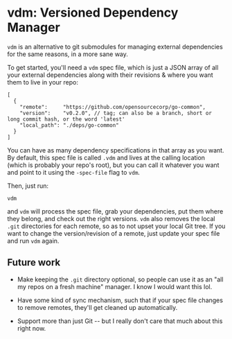# vdm: Versioned Dependency Manager

`vdm` is an alternative to git submodules for managing external dependencies for
the same reasons, in a more sane way.

To get started, you'll need a `vdm` spec file, which is just a JSON array of all
your external dependencies along with their revisions & where you want them to
live in your repo:

    [
      {
        "remote":     "https://github.com/opensourcecorp/go-common",
        "version":    "v0.2.0", // tag; can also be a branch, short or long commit hash, or the word 'latest'
        "local_path": "./deps/go-common"
      }
    ]

You can have as many dependency specifications in that array as you want. By
default, this spec file is called `.vdm` and lives at the calling location
(which is probably your repo's root), but you can call it whatever you want and
point to it using the `-spec-file` flag to `vdm`.

Then, just run:

    vdm

and `vdm` will process the spec file, grab your dependencies, put them where
they belong, and check out the right versions. `vdm` also removes the local
`.git` directories for each remote, so as to not upset your local Git tree. If
you want to change the version/revision of a remote, just update your spec file
and run `vdm` again.

## Future work

- Make keeping the `.git` directory optional, so people can use it as an "all my
  repos on a fresh machine" manager. I know I would want this lol.

- Have some kind of sync mechanism, such that if your spec file changes to
  remove remotes, they'll get cleaned up automatically.

- Support more than just Git -- but I really don't care that much about this
  right now.
